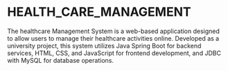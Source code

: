 # HEALTH_CARE_MANAGEMENT
The healthcare Management System is a web-based application designed to allow users to manage their healthcare activities online. Developed as a university project, this system utilizes Java Spring Boot for backend services, HTML, CSS, and JavaScript for frontend development, and JDBC with MySQL for database operations.
